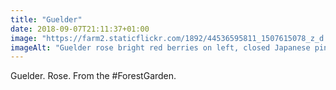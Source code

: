 ```yaml
---
title: "Guelder"
date: 2018-09-07T21:11:37+01:00
image: "https://farm2.staticflickr.com/1892/44536595811_1507615078_z_d.jpg"
imageAlt: "Guelder rose bright red berries on left, closed Japanese pink rose on right, on wood"
---
```


Guelder. Rose. From the #ForestGarden.
